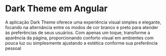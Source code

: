 # Dark Theme em Angular
A aplicação Dark Theme oferece uma experiência visual simples e elegante, focando na alternância entre os modos de cor branco e preto para atender às preferências de seus usuários. Com apenas um toque, transforme a aparência da página, proporcionando conforto visual em ambientes com pouca luz ou simplesmente ajustando a estética conforme sua preferência pessoal
